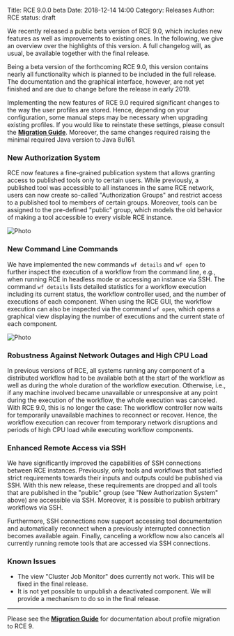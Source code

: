 Title: RCE 9.0.0 beta
Date: 2018-12-14 14:00
Category: Releases
Author: RCE
status: draft



We recently released a public beta version of RCE 9.0, which includes new features as well as improvements to existing ones.
In the following, we give an overview over the highlights of this version.
A full changelog will, as usual, be available together with the final release.

Being a beta version of the forthcoming RCE 9.0, this version contains nearly all functionality which is planned to be included in the full release.
The documentation and the graphical interface, however, are not yet finished and are due to change before the release in early 2019.

Implementing the new features of RCE 9.0 required significant changes to the way the user profiles are stored.
Hence, depending on your configuration, some manual steps may be necessary when upgrading existing profiles.
If you would like to reinstate these settings, please consult the [**Migration Guide**](pages/documentation/migration-guide.html).
Moreover, the same changes required raising the minimal required Java version to Java 8u161.

### New Authorization System

RCE now features a fine-grained publication system that allows granting access to published tools only to certain users.
While previously, a published tool was accessible to all instances in the same RCE network, users can now create so-called "Authorization Groups" and restrict access to a published tool to members of certain groups.
Moreover, tools can be assigned to the pre-defined "public" group, which models the old behavior of making a tool accessible to every visible RCE instance.

![Photo]({attach}images/release-9.0.0/authorization.png)

### New Command Line Commands

We have implemented the new commands `wf details` and `wf open` to further inspect the execution of a workflow from the command line, e.g., when running RCE in headless mode or accessing an instance via SSH.
The command `wf details` lists detailed statistics for a workflow execution including its current status, the workflow controller used, and the number of executions of each component.
When using the RCE GUI, the workflow execution can also be inspected via the command `wf open`, which opens a graphical view displaying the number of executions and the current state of each component.

![Photo]({attach}images/release-9.0.0/wfdetails.png)

### Robustness Against Network Outages and High CPU Load

In previous versions of RCE, all systems running any component of a distributed workflow had to be available both at the start of the workflow as well as during the whole duration of the workflow execution.
Otherwise, i.e., if any machine involved became unavailable or unresponsive at any point during the execution of the workflow, the whole execution was canceled.
With RCE 9.0, this is no longer the case:
The workflow controller now waits for temporarily unavailable machines to reconnect or recover.
Hence, the workflow execution can recover from temporary network disruptions and periods of high CPU load while executing workflow components.

### Enhanced Remote Access via SSH

We have significantly improved the capabilities of SSH connections between RCE instances.
Previously, only tools and workflows that satisfied strict requirements towards their inputs and outputs could be published via SSH.
With this new release, these requirements are dropped and all tools that are published in the "public" group (see "New Authorization System" above) are accessible via SSH.
Moreover, it is possible to publish arbitrary workflows via SSH.

Furthermore, SSH connections now support accessing tool documentation and automatically reconnect when a previously interrupted connection becomes available again.
Finally, canceling a workflow now also cancels all currently running remote tools that are accessed via SSH connections.

### Known Issues

* The view "Cluster Job Monitor" does currently not work. This will be fixed in the final release.
* It is not yet possible to unpublish a deactivated component. We will provide a mechanism to do so in the final release.

---
Please see the [**Migration Guide**](pages/documentation/migration-guide.html) for documentation about profile migration to RCE 9.